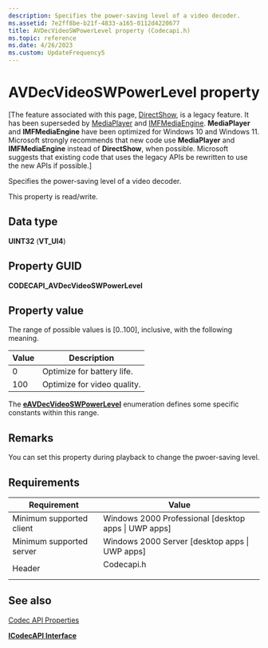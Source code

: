 ```yaml
---
description: Specifies the power-saving level of a video decoder.
ms.assetid: 7e2ff8be-b21f-4833-a165-0112d4220677
title: AVDecVideoSWPowerLevel property (Codecapi.h)
ms.topic: reference
ms.date: 4/26/2023
ms.custom: UpdateFrequency5
---
```


# AVDecVideoSWPowerLevel property

\[The feature associated with this page, [DirectShow](/windows/win32/directshow/directshow), is a legacy feature. It has been superseded by [MediaPlayer](/uwp/api/Windows.Media.Playback.MediaPlayer) and [IMFMediaEngine](/windows/win32/api/mfmediaengine/nn-mfmediaengine-imfmediaengine). **MediaPlayer** and **IMFMediaEngine** have been optimized for Windows 10 and Windows 11. Microsoft strongly recommends that new code use **MediaPlayer** and **IMFMediaEngine** instead of **DirectShow**, when possible. Microsoft suggests that existing code that uses the legacy APIs be rewritten to use the new APIs if possible.\]

Specifies the power-saving level of a video decoder.

This property is read/write.

## Data type

**UINT32** (**VT\_UI4**)

## Property GUID

**CODECAPI\_AVDecVideoSWPowerLevel**

## Property value

The range of possible values is \[0..100\], inclusive, with the following meaning.



| Value | Description                 |
|-------|-----------------------------|
| 0     | Optimize for battery life.  |
| 100   | Optimize for video quality. |



 

The [**eAVDecVideoSWPowerLevel**](/windows/desktop/api/codecapi/ne-codecapi-eavdecvideoswpowerlevel) enumeration defines some specific constants within this range.

## Remarks

You can set this property during playback to change the pwoer-saving level.

## Requirements



| Requirement | Value |
|-------------------------------------|---------------------------------------------------------------------------------------|
| Minimum supported client<br/> | Windows 2000 Professional \[desktop apps \| UWP apps\]<br/>                     |
| Minimum supported server<br/> | Windows 2000 Server \[desktop apps \| UWP apps\]<br/>                           |
| Header<br/>                   | <dl> <dt>Codecapi.h</dt> </dl> |



## See also

<dl> <dt>

[Codec API Properties](codec-api-properties.md)
</dt> <dt>

[**ICodecAPI Interface**](/windows/desktop/api/Strmif/nn-strmif-icodecapi)
</dt> </dl>

 

 




